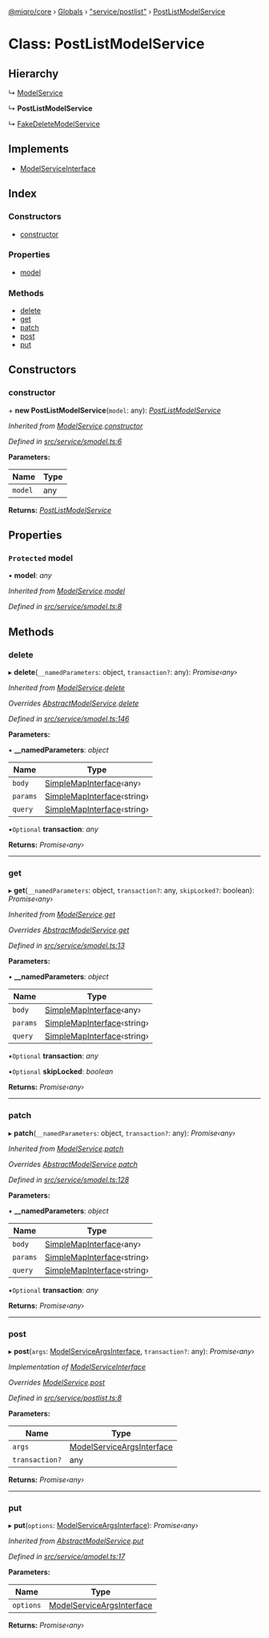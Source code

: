 [@miqro/core](../README.md) › [Globals](../globals.md) › ["service/postlist"](../modules/_service_postlist_.md) › [PostListModelService](_service_postlist_.postlistmodelservice.md)

# Class: PostListModelService

## Hierarchy

  ↳ [ModelService](_service_smodel_.modelservice.md)

  ↳ **PostListModelService**

  ↳ [FakeDeleteModelService](_service_deleted_.fakedeletemodelservice.md)

## Implements

* [ModelServiceInterface](../interfaces/_service_model_.modelserviceinterface.md)

## Index

### Constructors

* [constructor](_service_postlist_.postlistmodelservice.md#constructor)

### Properties

* [model](_service_postlist_.postlistmodelservice.md#protected-model)

### Methods

* [delete](_service_postlist_.postlistmodelservice.md#delete)
* [get](_service_postlist_.postlistmodelservice.md#get)
* [patch](_service_postlist_.postlistmodelservice.md#patch)
* [post](_service_postlist_.postlistmodelservice.md#post)
* [put](_service_postlist_.postlistmodelservice.md#put)

## Constructors

###  constructor

\+ **new PostListModelService**(`model`: any): *[PostListModelService](_service_postlist_.postlistmodelservice.md)*

*Inherited from [ModelService](_service_smodel_.modelservice.md).[constructor](_service_smodel_.modelservice.md#constructor)*

*Defined in [src/service/smodel.ts:6](https://github.com/claukers/miqro-core/blob/5cb140c/src/service/smodel.ts#L6)*

**Parameters:**

Name | Type |
------ | ------ |
`model` | any |

**Returns:** *[PostListModelService](_service_postlist_.postlistmodelservice.md)*

## Properties

### `Protected` model

• **model**: *any*

*Inherited from [ModelService](_service_smodel_.modelservice.md).[model](_service_smodel_.modelservice.md#protected-model)*

*Defined in [src/service/smodel.ts:8](https://github.com/claukers/miqro-core/blob/5cb140c/src/service/smodel.ts#L8)*

## Methods

###  delete

▸ **delete**(`__namedParameters`: object, `transaction?`: any): *Promise‹any›*

*Inherited from [ModelService](_service_smodel_.modelservice.md).[delete](_service_smodel_.modelservice.md#delete)*

*Overrides [AbstractModelService](_service_amodel_.abstractmodelservice.md).[delete](_service_amodel_.abstractmodelservice.md#delete)*

*Defined in [src/service/smodel.ts:146](https://github.com/claukers/miqro-core/blob/5cb140c/src/service/smodel.ts#L146)*

**Parameters:**

▪ **__namedParameters**: *object*

Name | Type |
------ | ------ |
`body` | [SimpleMapInterface](../interfaces/_util_util_.simplemapinterface.md)‹any› |
`params` | [SimpleMapInterface](../interfaces/_util_util_.simplemapinterface.md)‹string› |
`query` | [SimpleMapInterface](../interfaces/_util_util_.simplemapinterface.md)‹string› |

▪`Optional`  **transaction**: *any*

**Returns:** *Promise‹any›*

___

###  get

▸ **get**(`__namedParameters`: object, `transaction?`: any, `skipLocked?`: boolean): *Promise‹any›*

*Inherited from [ModelService](_service_smodel_.modelservice.md).[get](_service_smodel_.modelservice.md#get)*

*Overrides [AbstractModelService](_service_amodel_.abstractmodelservice.md).[get](_service_amodel_.abstractmodelservice.md#get)*

*Defined in [src/service/smodel.ts:13](https://github.com/claukers/miqro-core/blob/5cb140c/src/service/smodel.ts#L13)*

**Parameters:**

▪ **__namedParameters**: *object*

Name | Type |
------ | ------ |
`body` | [SimpleMapInterface](../interfaces/_util_util_.simplemapinterface.md)‹any› |
`params` | [SimpleMapInterface](../interfaces/_util_util_.simplemapinterface.md)‹string› |
`query` | [SimpleMapInterface](../interfaces/_util_util_.simplemapinterface.md)‹string› |

▪`Optional`  **transaction**: *any*

▪`Optional`  **skipLocked**: *boolean*

**Returns:** *Promise‹any›*

___

###  patch

▸ **patch**(`__namedParameters`: object, `transaction?`: any): *Promise‹any›*

*Inherited from [ModelService](_service_smodel_.modelservice.md).[patch](_service_smodel_.modelservice.md#patch)*

*Overrides [AbstractModelService](_service_amodel_.abstractmodelservice.md).[patch](_service_amodel_.abstractmodelservice.md#patch)*

*Defined in [src/service/smodel.ts:128](https://github.com/claukers/miqro-core/blob/5cb140c/src/service/smodel.ts#L128)*

**Parameters:**

▪ **__namedParameters**: *object*

Name | Type |
------ | ------ |
`body` | [SimpleMapInterface](../interfaces/_util_util_.simplemapinterface.md)‹any› |
`params` | [SimpleMapInterface](../interfaces/_util_util_.simplemapinterface.md)‹string› |
`query` | [SimpleMapInterface](../interfaces/_util_util_.simplemapinterface.md)‹string› |

▪`Optional`  **transaction**: *any*

**Returns:** *Promise‹any›*

___

###  post

▸ **post**(`args`: [ModelServiceArgsInterface](../interfaces/_service_model_.modelserviceargsinterface.md), `transaction?`: any): *Promise‹any›*

*Implementation of [ModelServiceInterface](../interfaces/_service_model_.modelserviceinterface.md)*

*Overrides [ModelService](_service_smodel_.modelservice.md).[post](_service_smodel_.modelservice.md#post)*

*Defined in [src/service/postlist.ts:8](https://github.com/claukers/miqro-core/blob/5cb140c/src/service/postlist.ts#L8)*

**Parameters:**

Name | Type |
------ | ------ |
`args` | [ModelServiceArgsInterface](../interfaces/_service_model_.modelserviceargsinterface.md) |
`transaction?` | any |

**Returns:** *Promise‹any›*

___

###  put

▸ **put**(`options`: [ModelServiceArgsInterface](../interfaces/_service_model_.modelserviceargsinterface.md)): *Promise‹any›*

*Inherited from [AbstractModelService](_service_amodel_.abstractmodelservice.md).[put](_service_amodel_.abstractmodelservice.md#put)*

*Defined in [src/service/amodel.ts:17](https://github.com/claukers/miqro-core/blob/5cb140c/src/service/amodel.ts#L17)*

**Parameters:**

Name | Type |
------ | ------ |
`options` | [ModelServiceArgsInterface](../interfaces/_service_model_.modelserviceargsinterface.md) |

**Returns:** *Promise‹any›*
